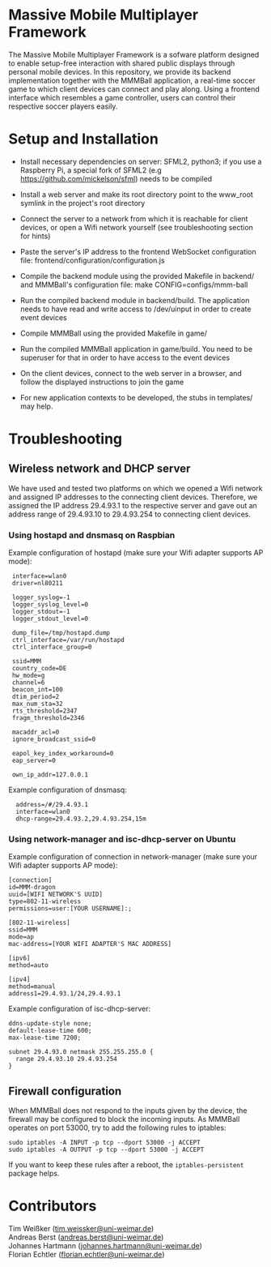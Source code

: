 # Massive Mobile Multiplayer Framework
The Massive Mobile Multiplayer Framework is a sofware platform designed to enable setup-free interaction with shared public displays through personal mobile devices. In this repository, we provide its backend implementation together with the MMMBall application, a real-time soccer game to which client devices can connect and play along. Using a frontend interface which resembles a game controller, users can control their respective soccer players easily.


# Setup and Installation
 - Install necessary dependencies on server: SFML2, python3; if you use a Raspberry Pi, a special fork of SFML2 (e.g https://github.com/mickelson/sfml) needs to be compiled
 - Install a web server and make its root directory point to the www_root symlink in the project's root directory
 - Connect the server to a network from which it is reachable for client devices, or open a Wifi network yourself (see troubleshooting section for hints)
 - Paste the server's IP address to the frontend WebSocket configuration file: frontend/configuration/configuration.js
 - Compile the backend module using the provided Makefile in backend/ and MMMBall's configuration file: make CONFIG=configs/mmm-ball
 - Run the compiled backend module in backend/build. The application needs to have read and write access to /dev/uinput in order to create event devices
 - Compile MMMBall using the provided Makefile in game/
 - Run the compiled MMMBall application in game/build. You need to be superuser for that in order to have access to the event devices
 - On the client devices, connect to the web server in a browser, and follow the displayed instructions to join the game

 - For new application contexts to be developed, the stubs in templates/ may help.

# Troubleshooting
## Wireless network and DHCP server
We have used and tested two platforms on which we opened a Wifi network and assigned IP addresses to the connecting client devices. Therefore, we assigned the IP address 29.4.93.1 to the respective server and gave out an address range of 29.4.93.10 to 29.4.93.254 to connecting client devices. 

### Using hostapd and dnsmasq on Raspbian
Example configuration of hostapd (make sure your Wifi adapter supports AP mode):

```
 interface=wlan0
 driver=nl80211
 
 logger_syslog=-1
 logger_syslog_level=0
 logger_stdout=-1
 logger_stdout_level=0
 
 dump_file=/tmp/hostapd.dump
 ctrl_interface=/var/run/hostapd
 ctrl_interface_group=0
 
 ssid=MMM
 country_code=DE
 hw_mode=g
 channel=6
 beacon_int=100
 dtim_period=2
 max_num_sta=32
 rts_threshold=2347
 fragm_threshold=2346
 
 macaddr_acl=0
 ignore_broadcast_ssid=0
 
 eapol_key_index_workaround=0
 eap_server=0
 
 own_ip_addr=127.0.0.1
```

Example configuration of dnsmasq:

```
  address=/#/29.4.93.1
  interface=wlan0
  dhcp-range=29.4.93.2,29.4.93.254,15m
```

### Using network-manager and isc-dhcp-server on Ubuntu
Example configuration of connection in network-manager (make sure your Wifi adapter supports AP mode):

```
[connection]
id=MMM-dragon
uuid=[WIFI NETWORK'S UUID]
type=802-11-wireless
permissions=user:[YOUR USERNAME]:;

[802-11-wireless]
ssid=MMM
mode=ap
mac-address=[YOUR WIFI ADAPTER'S MAC ADDRESS]

[ipv6]
method=auto

[ipv4]
method=manual
address1=29.4.93.1/24,29.4.93.1
```

Example configuration of isc-dhcp-server:

```
ddns-update-style none;
default-lease-time 600;
max-lease-time 7200;

subnet 29.4.93.0 netmask 255.255.255.0 {
  range 29.4.93.10 29.4.93.254
}
```


## Firewall configuration
When MMMBall does not respond to the inputs given by the device, the firewall may be configured to block the incoming inputs. As MMMBall operates on port 53000, try to add the following rules to iptables:

`sudo iptables -A INPUT -p tcp --dport 53000 -j ACCEPT`<br>
`sudo iptables -A OUTPUT -p tcp --dport 53000 -j ACCEPT`

If you want to keep these rules after a reboot, the `iptables-persistent` package helps.

# Contributors
Tim Weißker (tim.weissker@uni-weimar.de)<br>
Andreas Berst (andreas.berst@uni-weimar.de)<br>
Johannes Hartmann (johannes.hartmann@uni-weimar.de)<br>
Florian Echtler (florian.echtler@uni-weimar.de)
